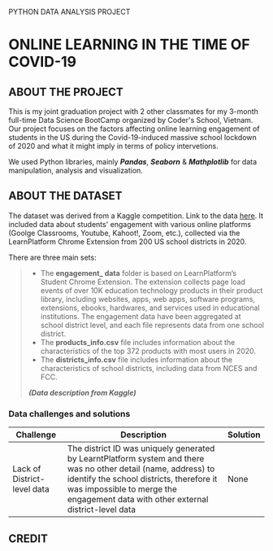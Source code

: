 PYTHON DATA ANALYSIS PROJECT
# ONLINE LEARNING IN THE TIME OF COVID-19 

## ABOUT THE PROJECT 

This is my joint graduation project with 2 other classmates for my 3-month full-time Data Science BootCamp organized by Coder's School, Vietnam. Our project focuses on the factors affecting online learning engagement of students in the US during the Covid-19-induced massive school lockdown of 2020 and what it might imply in terms of policy intervetions.   

We used Python libraries, mainly ***Pandas***, ***Seaborn*** & ***Mathplotlib*** for data manipulation, analysis and visualization. 

## ABOUT THE DATASET 
The dataset was derived from a Kaggle competition. Link to the data [here](https://www.kaggle.com/competitions/learnplatform-covid19-impact-on-digital-learning/discussion). It included data about students' engagement with various online platforms (Goolge Classrooms, Youtube, Kahoot!, Zoom, etc.), collected via the LearnPlatform Chrome Extension from 200 US school districts in 2020.

There are three main sets:  
> * The **engagement_ data** folder is based on LearnPlatform’s Student Chrome Extension. The extension collects page load events of over 10K education technology products in their product library, including websites, apps, web apps, software programs, extensions, ebooks, hardwares, and services used in educational institutions. The engagement data have been aggregated at school district level, and each file represents data from one school district.  
> * The **products_info.csv** file includes information about the characteristics of the top 372 products with most users in 2020.  
> * The **districts_info.csv** file includes information about the characteristics of school districts, including data from NCES and FCC.  
> 
> ***(Data description from Kaggle)***

### Data challenges and solutions

| Challenge | Description| Solution
|---|---|---|
|Lack of District-level data| The district ID was uniquely generated by LearntPlatform system and there was no other detail (name, address) to identify the school districts, therefore it was impossible to merge the engagement data with other external district-level data | None 

## CREDIT 
